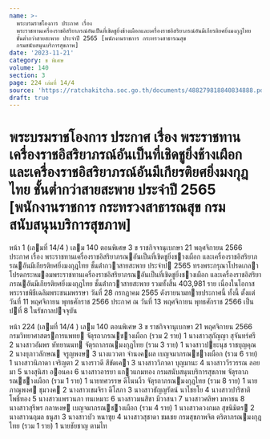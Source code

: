```yaml
---
name: >-
  พระบรมราชโองการ ประกาศ เรื่อง
  พระราชทานเครื่องราชอิสริยาภรณ์อันเป็นที่เชิดชูยิ่งช้างเผือกและเครื่องราชอิสริยาภรณ์อันมีเกียรติยศยิ่งมงกุฎไทย
  ชั้นต่ำกว่าสายสะพาย ประจำปี 2565 [พนักงานราชการ กระทรวงสาธารณสุข
  กรมสนับสนุนบริการสุขภาพ]
date: '2023-11-21'
category: ข พิเศษ
volume: 140
section: 3
page: 224 เล่มที่ 14/4
source: 'https://ratchakitcha.soc.go.th/documents/488279818840834888.pdf'
draft: true
---
```


# พระบรมราชโองการ ประกาศ เรื่อง พระราชทานเครื่องราชอิสริยาภรณ์อันเป็นที่เชิดชูยิ่งช้างเผือกและเครื่องราชอิสริยาภรณ์อันมีเกียรติยศยิ่งมงกุฎไทย ชั้นต่ำกว่าสายสะพาย ประจำปี 2565 [พนักงานราชการ กระทรวงสาธารณสุข กรมสนับสนุนบริการสุขภาพ]

หน้า 1 (เลมที่ 14/4 ) เลม 140 ตอนพิเศษ 3 ข ราชกิจจานุเบกษา 21 พฤศจิกายน 2566 ประกาศ เรื่อง พระราชทานเครื่องราชอิสริยาภรณอันเป็นที่เชิดชูยิ่งชางเผือก และเครื่องราชอิสริยาภรณอันมีเกียรติยศยิ่งมงกุฎไทย ชั้นต่ํากวาสายสะพาย ประจําป 2565 ทรงพระกรุณาโปรดเกลาโปรดกระหมอมพระราชทานเครื่องราชอิสริยาภรณอันเป็นที่เชิดชูยิ่งชางเผือก และเครื่องราชอิสริยาภรณอันมีเกียรติยศยิ่งมงกุฎไทย ชั้นต่ํากวาสายสะพาย รวมทั้งสิ้น 403,981 ราย เนื่องในโอกาสพระราชพิธีเฉลิมพระชนมพรรษา วันที่ 28 กรกฎาคม 2565 ดังรายนามทายประกาศนี้ ทั้งนี้ ตั้งแต่วันที่ 11 พฤศจิกายน พุทธศักราช 2566 ประกาศ ณ วันที่ 13 พฤศจิกายน พุทธศักราช 2566 เป็นปที่ 8 ในรัชกาลปจจุบัน

หน้า 224 (เลมที่ 14/4 ) เลม 140 ตอนพิเศษ 3 ข ราชกิจจานุเบกษา 21 พฤศจิกายน 2566 กรมวิทยาศาสตรการแพทย จัตุรถาภรณชางเผือก (รวม 2 ราย) 1 นางสาวสุกัญญา สุจันทร์ศรี 2 นางสาวอัมพร หัทยานนท จัตุรถาภรณมงกุฎไทย (รวม 3 ราย) 1 นางสาวปยะนุช ราชบุญคุณ 2 นางยุภาวลักษณ จรูญพงษ 3 นางแววตา จํานงคผล เบญจมาภรณชางเผือก (รวม 6 ราย) 1 นางสาวนิภาดา เจริญตา 2 นางราวดี สีขัดเคา 3 นางสาววิภาดา บุญมานะ 4 นางสาววีรวรรณ ลอยมา 5 นางสุนิสา ออนคง 6 นางสาวอารยา แกวแกมทอง กรมสนับสนุนบริการสุขภาพ จัตุรถาภรณชางเผือก (รวม 1 ราย) 1 นายทศวรรษ ดีโนนงิ้ว จัตุรถาภรณมงกุฎไทย (รวม 8 ราย) 1 นายภาณุพงศ ชุมวงค 2 นางสาวเขมจิรา ดีโสภา 3 นางสาวธัญญรัตน์ นาไชยโย 4 นางสาวปาริชาติ โพธิ์ทอง 5 นางสาวแพรวนภา ทนเหมาะ 6 นางสาวมนสิชา มีวาสนา 7 นางสาวศลิษา มหาชน 8 นางสาวสุรีพร กลาหงษ เบญจมาภรณชางเผือก (รวม 4 ราย) 1 นางสาวดวงกมล สุขนิมิตร 2 นางสาวนฤมล ธนูสา 3 นางสาวบัว หนาซุย 4 นางสาวสุชาดา ชมเชย กรมสุขภาพจิต ตริตาภรณมงกุฎไทย (รวม 1 ราย) 1 นายชัยชาญ ตามไท
